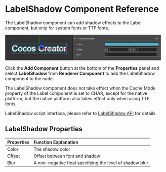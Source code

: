 # LabelShadow Component Reference

The LabelShadow component can add shadow effects to the Label component, but only for system fonts or TTF fonts.

![label-shadow](label/label-shadow.png)

Click the **Add Component** button at the bottom of the **Properties** panel and select **LabelShadow** from **Renderer Component** to add the LabelShadow component to the node.

The LabelShadow component does not take effect when the Cache Mode property of the Label component is set to CHAR, except for the native platform, but the native platform also takes effect only when using TTF fonts.

LabelShadow script interface, please refer to [LabelShadow API](../../../api/en/classes/LabelShadow.html) for details.

## LabelShadow Properties

| Properties | Function Explanation
| :--------- | :---------- |
| Color  | The shadow color
| Offset | Offset between font and shadow
| Blur   | A non-negative float specifying the level of shadow blur
